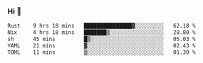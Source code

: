 ### Hi 👋

<!--START_SECTION:waka-->

```txt
Rust    9 hrs 18 mins   ███████████████▓░░░░░░░░░   62.18 %
Nix     4 hrs 18 mins   ███████▒░░░░░░░░░░░░░░░░░   28.80 %
sh      45 mins         █▒░░░░░░░░░░░░░░░░░░░░░░░   05.03 %
YAML    21 mins         ▓░░░░░░░░░░░░░░░░░░░░░░░░   02.43 %
TOML    11 mins         ▒░░░░░░░░░░░░░░░░░░░░░░░░   01.30 %
```

<!--END_SECTION:waka-->
